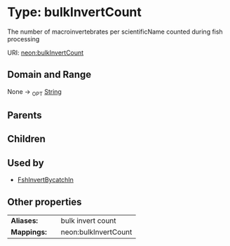 
# Type: bulkInvertCount


The number of macroinvertebrates per scientificName counted during fish processing

URI: [neon:bulkInvertCount](https://data.neonscience.org/bulkInvertCount)


## Domain and Range

None ->  <sub>OPT</sub> [String](types/String.md)

## Parents


## Children


## Used by

 * [FshInvertBycatchIn](FshInvertBycatchIn.md)

## Other properties

|  |  |  |
| --- | --- | --- |
| **Aliases:** | | bulk invert count |
| **Mappings:** | | neon:bulkInvertCount |

